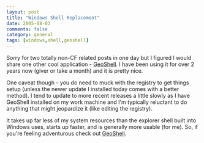 ```yaml
---
layout: post
title: "Windows Shell Replacement"
date: 2005-08-03
comments: false
category: general
tags: [windows,shell,geoshell]
---
```

Sorry for two totally non-CF related posts in one day but I figured I would
share one other cool application -
[GeoShell](http://geoshell.org/content/view/3/9/). I have been using it for
over 2 years now (giver or take a month) and it is pretty nice.  

One caveat though - you do need to muck with the registry to get things setup
(unless the newer update I installed today comes with a better method). I tend
to update to more recent releases a little slowly as I have GeoShell installed
on my work machine and I'm typically reluctant to do anything that might
jeopardize it (like editing the registry).  

It takes up far less of my system resources than the explorer shell built into
Windows uses, starts up faster, and is generally more usable (for me). So, if
you're feeling adventurous check out
[GeoShell](http://geoshell.org/content/view/3/9/).
